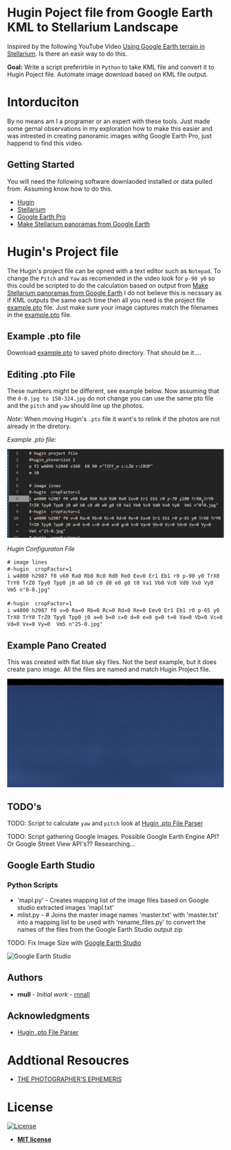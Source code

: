 # Hugin Poject file from Google Earth KML to Stellarium Landscape

Inspired by the following YouTube Video [Using Google Earth terrain in Stellarium](https://www.youtube.com/watch?v=5TrRE5wUeAk). Is there an easir way to do this.

**Goal:** Write a script preferirble in `Python` to take KML file and convert it to Hugin Poject file. Automate image download based on KML file output.

# Intorduciton

By no means am I a programer or an expert with these tools. Just made some gernal observations in my exploration how to make this easier and was intrested in creating panoramic images withg Google Earth Pro, just happend to find this video.

## Getting Started

You will need the following software downlaoded installed or data pulled from. Assuming know how to do this.

* [Hugin](http://hugin.sourceforge.net/)
* [Stellarium](https://stellarium.org/)
* [Google Earth Pro](https://www.google.com/earth/versions/#earth-pro)
* [Make Stellarium panoramas from Google Earth](https://homepage.univie.ac.at/Georg.Zotti/php/panoCam.php)


# Hugin's Project file

The Hugin's project file can be opned with a text editor such as `Notepad`. To change the `Pitch` and `Yaw` as recomended in the video look for `p-90 y0` so this could be scripted to do the calculation based on output from [Make Stellarium panoramas from Google Earth](https://homepage.univie.ac.at/Georg.Zotti/php/panoCam.php) I do not believe this is necssary as if KML outputs the same each time then all you need is the project file [example.pto](example.pto) file. Just make sure your image captures match the filenames in the [example.pto](example.pto) file.

## Example .pto file

Download [example.pto](example.pto) to saved photo directory. That should be it....


## Editing .pto File

These numbers might be different, see example below. Now assuming that the `0-0.jpg to 150-324.jpg` do not change you can use the same pto file and the `pitch` and `yaw` should line up the photos.

*Note:* When moving Hugin's `.pto` file it want's to relink if the photos are not already in the diretory.


*Example .pto file:*

![Pitch & Yaw](https://github.com/rnnall/HuginPTOfromGEtoStellarium/blob/master/images/pitchyaw.gif)

*Hugin Configuraton File*

```
# image lines
#-hugin  cropFactor=1
i w4800 h2987 f0 v60 Ra0 Rb0 Rc0 Rd0 Re0 Eev0 Er1 Eb1 r0 p-90 y0 TrX0 TrY0 TrZ0 Tpy0 Tpp0 j0 a0 b0 c0 d0 e0 g0 t0 Va1 Vb0 Vc0 Vd0 Vx0 Vy0  Vm5 n"0-0.jpg"

#-hugin  cropFactor=1
i w4800 h2987 f0 v=0 Ra=0 Rb=0 Rc=0 Rd=0 Re=0 Eev0 Er1 Eb1 r0 p-65 y0 TrX0 TrY0 TrZ0 Tpy0 Tpp0 j0 a=0 b=0 c=0 d=0 e=0 g=0 t=0 Va=0 Vb=0 Vc=0 Vd=0 Vx=0 Vy=0  Vm5 n"25-0.jpg"
```
## Example Pano Created

This was created with flat blue sky files. Not the best example, but it does create pano image. All the files are named and match Hugin Project file.

![Example JPG](https://github.com/rnnall/HuginPTOfromGEtoStellarium/blob/master/example/example.jpg)

## TODO's

TODO: Script to calculate `yaw` and `pitch` look at [Hugin .pto File Parser](https://github.com/smidm/huginpto-py)

TODO: Script gathering Google Images. Possible Google Earth Engine API? Or Google Street View API's?? Researching...

## Google Earth Studio

### Python Scripts

* 'mapl.py' - Creates mapping list of the image files based on Google studio extracted images 'mapl.txt'
* mlist.py - # Joins the master image names 'master.txt' with 'master.txt' into a mapping list to be used with 'rename_files.py' to convert the names of the files from the Google Earth Studio output zip 

TODO: Fix Image Size with [Google Earth Studio](https://www.google.com/earth/studio)

![Google Earth Studio](https://github.com/rnnall/HuginPTOfromGEtoStellarium/blob/master/images/GES.gif)

## Authors

* **rnull** - *Initial work* - [rnnall](https://github.com/rnnall)


## Acknowledgments

* [Hugin .pto File Parser](https://github.com/smidm/huginpto-py)

# Addtional Resoucres

* [THE PHOTOGRAPHER'S EPHEMERIS](https://app.photoephemeris.com)

# License

[![License](http://img.shields.io/:license-mit-blue.svg?style=flat-square)](http://badges.mit-license.org)

- **[MIT license](http://opensource.org/licenses/mit-license.php)**

